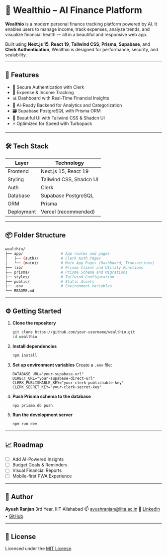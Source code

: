 # 💼 Wealthio – AI Finance Platform

**Wealthio** is a modern personal finance tracking platform powered by AI. It enables users to manage income, track expenses, analyze trends, and visualize financial health — all in a beautiful and responsive web app.

Built using **Next.js 15**, **React 19**, **Tailwind CSS**, **Prisma**, **Supabase**, and **Clerk Authentication**, Wealthio is designed for performance, security, and scalability.

---

## 🚀 Features

* 🔐 Secure Authentication with Clerk
* 💸 Expense & Income Tracking
* 📊 Dashboard with Real-Time Financial Insights
* 🧠 AI-Ready Backend for Analytics and Categorization
* 🗃️ Supabase PostgreSQL with Prisma ORM
* 🎨 Beautiful UI with Tailwind CSS & Shadcn UI
* ⚡️ Optimized for Speed with Turbopack

---

## 🛠️ Tech Stack

| Layer      | Technology              |
| ---------- | ----------------------- |
| Frontend   | Next.js 15, React 19    |
| Styling    | Tailwind CSS, Shadcn UI |
| Auth       | Clerk                   |
| Database   | Supabase PostgreSQL     |
| ORM        | Prisma                  |
| Deployment | Vercel (recommended)    |

---

## 📦 Folder Structure

```bash
wealthio/
├── app/                 # App routes and pages
│   ├── (auth)/          # Clerk Auth Pages
│   └── (main)/          # Main App Pages (Dashboard, Transactions)
├── lib/                 # Prisma Client and Utility Functions
├── prisma/              # Prisma Schema and Migrations
├── styles/              # Tailwind Configuration
├── public/              # Static Assets
├── .env                 # Environment Variables
└── README.md
```

---

## ⚙️ Getting Started

1. **Clone the repository**

   ```bash
   git clone https://github.com/your-username/wealthio.git
   cd wealthio
   ```

2. **Install dependencies**

   ```bash
   npm install
   ```

3. **Set up environment variables**
   Create a `.env` file:

   ```env
   DATABASE_URL="your-supabase-url"
   DIRECT_URL="your-supabase-direct-url"
   CLERK_PUBLISHABLE_KEY="your-clerk-publishable-key"
   CLERK_SECRET_KEY="your-clerk-secret-key"
   ```

4. **Push Prisma schema to the database**

   ```bash
   npx prisma db push
   ```

5. **Run the development server**

   ```bash
   npm run dev
   ```

---

## 📈 Roadmap

* [ ] Add AI-Powered Insights
* [ ] Budget Goals & Reminders
* [ ] Visual Financial Reports
* [ ] Mobile-first PWA Experience

---

## 👤 Author

**Ayush Ranjan**
3rd Year, IIIT Allahabad
📫 [ayushranjan@iiita.ac.in](mailto:ayushranjan112400@Gmail.com)
🔗 [LinkedIn](https://www.linkedin.com/in/ayush-ranjan-a37955268/) • [GitHub](https://github.com/Darth-hub)

---

## 📄 License

Licensed under the [MIT License](LICENSE).
